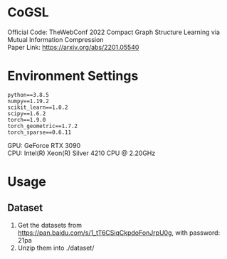 # CoGSL
Official Code: TheWebConf 2022 Compact Graph Structure Learning via Mutual Information Compression \
Paper Link: https://arxiv.org/abs/2201.05540

# Environment Settings
```
python==3.8.5
numpy==1.19.2
scikit_learn==1.0.2
scipy==1.6.2
torch==1.9.0
torch_geometric==1.7.2
torch_sparse==0.6.11
```
GPU: GeForce RTX 3090 \
CPU: Intel(R) Xeon(R) Silver 4210 CPU @ 2.20GHz

# Usage
## Dataset
1. Get the datasets from https://pan.baidu.com/s/1_tT6CSiqCkpdoFonJrpU0g, with password: 21pa
2. Unzip them into ./dataset/

